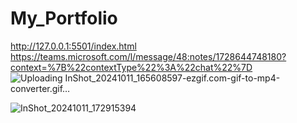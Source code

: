 # My_Portfolio
http://127.0.0.1:5501/index.html
https://teams.microsoft.com/l/message/48:notes/1728644748180?context=%7B%22contextType%22%3A%22chat%22%7D
![Uploading InShot_20241011_165608597-ezgif.com-gif-to-mp4-converter.gif…]()


![InShot_20241011_172915394](https://github.com/user-attachments/assets/b7daca6f-27e2-40e5-a8eb-384973d069a7)



